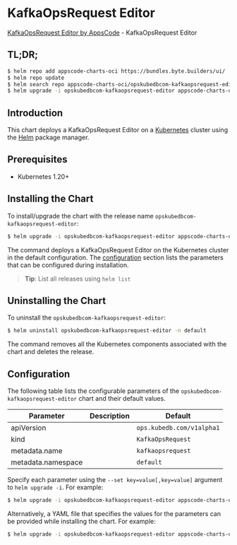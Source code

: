 # KafkaOpsRequest Editor

[KafkaOpsRequest Editor by AppsCode](https://appscode.com) - KafkaOpsRequest Editor

## TL;DR;

```bash
$ helm repo add appscode-charts-oci https://bundles.byte.builders/ui/
$ helm repo update
$ helm search repo appscode-charts-oci/opskubedbcom-kafkaopsrequest-editor --version=v0.13.0
$ helm upgrade -i opskubedbcom-kafkaopsrequest-editor appscode-charts-oci/opskubedbcom-kafkaopsrequest-editor -n default --create-namespace --version=v0.13.0
```

## Introduction

This chart deploys a KafkaOpsRequest Editor on a [Kubernetes](http://kubernetes.io) cluster using the [Helm](https://helm.sh) package manager.

## Prerequisites

- Kubernetes 1.20+

## Installing the Chart

To install/upgrade the chart with the release name `opskubedbcom-kafkaopsrequest-editor`:

```bash
$ helm upgrade -i opskubedbcom-kafkaopsrequest-editor appscode-charts-oci/opskubedbcom-kafkaopsrequest-editor -n default --create-namespace --version=v0.13.0
```

The command deploys a KafkaOpsRequest Editor on the Kubernetes cluster in the default configuration. The [configuration](#configuration) section lists the parameters that can be configured during installation.

> **Tip**: List all releases using `helm list`

## Uninstalling the Chart

To uninstall the `opskubedbcom-kafkaopsrequest-editor`:

```bash
$ helm uninstall opskubedbcom-kafkaopsrequest-editor -n default
```

The command removes all the Kubernetes components associated with the chart and deletes the release.

## Configuration

The following table lists the configurable parameters of the `opskubedbcom-kafkaopsrequest-editor` chart and their default values.

|     Parameter      | Description |               Default                |
|--------------------|-------------|--------------------------------------|
| apiVersion         |             | <code>ops.kubedb.com/v1alpha1</code> |
| kind               |             | <code>KafkaOpsRequest</code>         |
| metadata.name      |             | <code>kafkaopsrequest</code>         |
| metadata.namespace |             | <code>default</code>                 |


Specify each parameter using the `--set key=value[,key=value]` argument to `helm upgrade -i`. For example:

```bash
$ helm upgrade -i opskubedbcom-kafkaopsrequest-editor appscode-charts-oci/opskubedbcom-kafkaopsrequest-editor -n default --create-namespace --version=v0.13.0 --set apiVersion=ops.kubedb.com/v1alpha1
```

Alternatively, a YAML file that specifies the values for the parameters can be provided while
installing the chart. For example:

```bash
$ helm upgrade -i opskubedbcom-kafkaopsrequest-editor appscode-charts-oci/opskubedbcom-kafkaopsrequest-editor -n default --create-namespace --version=v0.13.0 --values values.yaml
```
